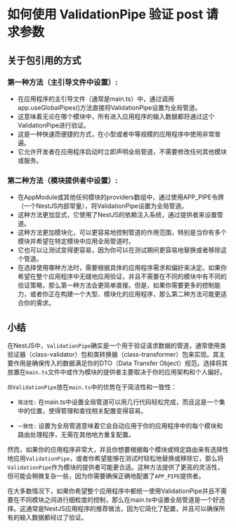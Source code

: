 # 如何使用 ValidationPipe 验证 post 请求参数 

## 关于包引用的方式

### 第一种方法（主引导文件中设置）:
* 在应用程序的主引导文件（通常是main.ts）中，通过调用app.useGlobalPipes()方法直接将ValidationPipe设置为全局管道。
* 这意味着无论在哪个模块中，所有进入应用程序的输入数据都将通过这个ValidationPipe进行验证。
* 这是一种快速而便捷的方式，在小型或者中等规模的应用程序中使用非常普遍。
* 它允许开发者在应用程序启动时立即声明全局管道，不需要修改任何其他模块或服务。 


### 第二种方法（模块提供者中设置）:
* 在AppModule或其他任何模块的providers数组中，通过使用APP_PIPE令牌（一个NestJS内部常量），将ValidationPipe设置为全局管道。
* 这种方法更加显式，它使用了NestJS的依赖注入系统，通过提供者来设置管道。
* 这种方法更加模块化，可以更容易地控制管道的作用范围，特别是当你有多个模块并希望在特定模块中应用全局管道时。
* 它也可以让测试变得更容易，因为你可以在测试期间更容易地替换或者移除这个管道。
* 在选择使用哪种方法时，需要根据具体的应用程序需求和偏好来决定。如果你希望在整个应用程序中无缝地应用验证，并且不需要在不同的模块中有不同的验证策略，那么第一种方法会更简单直接。但是，如果你需要更多的控制能力，或者你正在构建一个大型、模块化的应用程序，那么第二种方法可能更适合你的需求。

## 小结
在NestJS中，`ValidationPipe`确实是一个用于验证请求数据的管道，通常使用类验证器（class-validator）包和类转换器（class-transformer）包来实现。其主要作用是确保传入的数据满足你的DTO（Data Transfer Object）规范。选择将其放置在`main.ts`文件中或作为模块的提供者主要取决于你的应用架构和个人偏好。

`将ValidationPipe`放在`main.ts`中的优势在于简洁性和一致性：

* `简洁性:` 在main.ts中设置全局管道可以用几行代码轻松完成，而且这是一个集中的位置，使得管理和查找相关配置变得容易。

* `一致性:` 设置为全局管道意味着它会自动应用于你的应用程序中的每个模块和路由处理程序，无需在其他地方重复配置。

然而，如果你的应用程序非常大，并且你想要根据每个模块或特定路由来有选择性地应用`ValidationPipe`，或者你希望能够在测试时轻松地替换或移除它，那么将`ValidationPipe`作为模块的提供者可能更合适。这种方法提供了更高的灵活性，但可能会稍微复杂一些，因为你需要确保正确地配置了`APP_PIPE`提供者。

在大多数情况下，如果你希望整个应用程序中都统一使用ValidationPipe并且不需要在不同模块之间进行细粒度的控制，那么在main.ts中设置全局管道是一个好选择。这通常是NestJS应用程序的推荐做法，因为它简化了配置，并且可以确保所有的输入数据都经过了验证。
